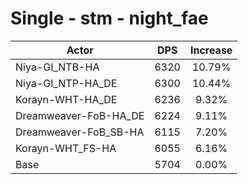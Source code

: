 # Single - stm - night_fae
| Actor | DPS | Increase |
|---|:---:|:---:|
|Niya-GI_NTB-HA|6320|10.79%|
|Niya-GI_NTP-HA_DE|6300|10.44%|
|Korayn-WHT-HA_DE|6236|9.32%|
|Dreamweaver-FoB-HA_DE|6224|9.11%|
|Dreamweaver-FoB_SB-HA|6115|7.20%|
|Korayn-WHT_FS-HA|6055|6.16%|
|Base|5704|0.00%|
